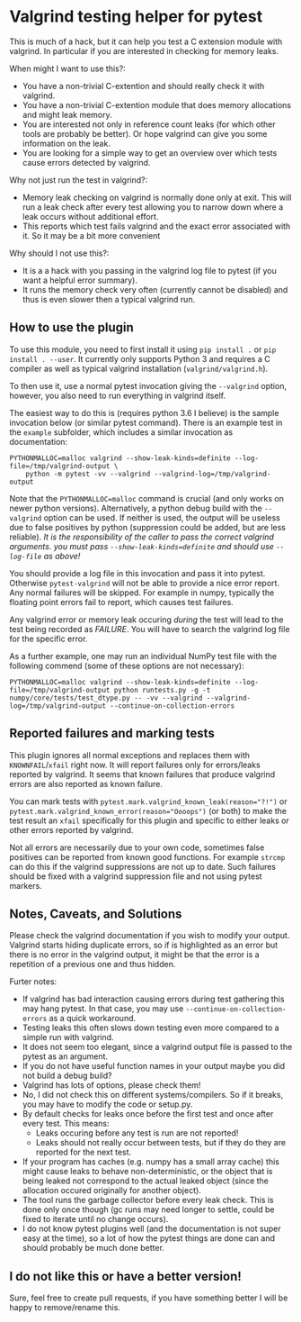 Valgrind testing helper for pytest
==================================

This is much of a hack, but it can help you test a C extension module with
valgrind. In particular if you are interested in checking for memory leaks.

When might I want to use this?:
  * You have a non-trivial C-extention and should really check it with valgrind.
  * You have a non-trivial C-extention module that does memory allocations
    and might leak memory.
  * You are interested not only in reference count leaks (for which other tools
    are probably be better). Or hope valgrind can give you some information on the leak.
  * You are looking for a simple way to get an overview over which tests cause
    errors detected by valgrind.

Why not just run the test in valgrind?:
  * Memory leak checking on valgrind is normally done only at exit. This
    will run a leak check after every test allowing you to narrow down where
    a leak occurs without additional effort.
  * This reports which test fails valgrind and the exact error associated
    with it. So it may be a bit more convenient

Why should I not use this?:
  * It is a a hack with you passing in the valgrind log file to pytest
    (if you want a helpful error summary).
  * It runs the memory check very often (currently cannot be disabled)
    and thus is even slower then a typical valgrind run.


How to use the plugin
---------------------

To use this module, you need to first install it using `pip install .` or
`pip install . --user`. It currently only supports Python 3 and requires
a C compiler as well as typical valgrind installation (`valgrind/valgrind.h`).

To then use it, use a normal pytest invocation giving the `--valgrind` option,
however, you also need to run everything in valgrind itself.

The easiest way to do this is (requires python 3.6 I believe) is the sample
invocation below (or similar pytest command). There is an example test in the
`example` subfolder, which includes a similar invocation as documentation:
```
PYTHONMALLOC=malloc valgrind --show-leak-kinds=definite --log-file=/tmp/valgrind-output \
    python -m pytest -vv --valgrind --valgrind-log=/tmp/valgrind-output
```

Note that the `PYTHONMALLOC=malloc` command is crucial (and only works on newer
python versions). Alternatively, a python debug build with the `--valgrind`
option can be used. If neither is used, the output will be useless due to
false positives by python (suppression could be added, but are less reliable).
*It is the responsibility of the caller to pass the correct valgrind arguments.
you must pass `--show-leak-kinds=definite` and should use `--log-file` as above!*

You should provide a log file in this invocation and pass it into pytest. Otherwise
`pytest-valgrind` will not be able to provide a nice error report. Any normal failures
will be skipped. For example in numpy, typically the floating point errors
fail to report, which causes test failures.

Any valgrind error or memory leak occuring *during* the test will lead to the
test being recorded as *FAILURE*. You will have to search the valgrind log
file for the specific error.

As a further example, one may run an individual NumPy test file with the following
commend (some of these options are not necessary):
```
PYTHONMALLOC=malloc valgrind --show-leak-kinds=definite --log-file=/tmp/valgrind-output python runtests.py -g -t numpy/core/tests/test_dtype.py -- -vv --valgrind --valgrind-log=/tmp/valgrind-output --continue-on-collection-errors
```

Reported failures and marking tests
-----------------------------------

This plugin ignores all normal exceptions and replaces them with `KNOWNFAIL`/`xfail`
right now. It will report failures only for errors/leaks reported by valgrind.
It seems that known failures that produce valgrind errors are also reported as known failure.

You can mark tests with `pytest.mark.valgrind_known_leak(reason="?!")`
or `pytest.mark.valgrind_known_error(reason="Oooops")` (or both) to make the test result
an `xfail` specifically for this plugin and specific to either leaks or other errors
reported by valgrind.

Not all errors are necessarily due to your own code, sometimes false positives can be reported
from known good functions. For example `strcmp` can do this if the valgrind suppressions are not
up to date. Such failures should be fixed with a valgrind suppression file and not using
pytest markers.


Notes, Caveats, and Solutions
-----------------------------

Please check the valgrind documentation if you wish to modify your output.
Valgrind starts hiding duplicate errors, so if is highlighted as an error
but there is no error in the valgrind output, it might be that the error
is a repetition of a previous one and thus hidden.

Furter notes:

  * If valgrind has bad interaction causing errors during test gathering
    this may hang pytest. In that case, you may use
    `--continue-on-collection-errors` as a quick workaround.
  * Testing leaks this often slows down testing even more compared to a
    simple run with valgrind.
  * It does not seem too elegant, since a valgrind output file is passed
    to the pytest as an argument.
  * If you do not have useful function names in your output maybe you did
    not build a debug build?
  * Valgrind has lots of options, please check them!
  * No, I did not check this on different systems/compilers. So if it
    breaks, you may have to modify the code or setup.py.
  * By default checks for leaks once before the first test and once after
    every test. This means:
       - Leaks occuring before any test is run are not reported!
       - Leaks should not really occur between tests, but if they do they
         are reported for the next test.
  * If your program has caches (e.g. numpy has a small array cache) this might
    cause leaks to behave non-deterministic, or the object that is being leaked
    not correspond to the actual leaked object (since the allocation occured
    originally for another object).
  * The tool runs the garbage collector before every leak check.
    This is done only once though (gc runs may need longer to
    settle, could be fixed to iterate until no change occurs).
  * I do not know pytest plugins well (and the documentation is not super
    easy at the time), so a lot of how the pytest things are done can and
    should probably be much done better.


I do not like this or have a better version!
--------------------------------------------

Sure, feel free to create pull requests, if you have something better I will
be happy to remove/rename this.
